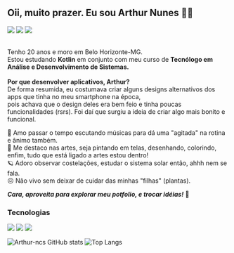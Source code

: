## Oii, muito prazer. Eu sou Arthur Nunes 👋🏼

<div>
<a href="https://www.instagram.com/arthurnunes_345/?utm_source=qr&igsh=czlxeGhteXF4bXFp" target="_blank"><img src="https://img.shields.io/badge/-Instagram-%23E4405F?style=for-the-badge&logo=instagram&logoColor=white" target="_blank"></a>
<a href="https://www.linkedin.com/in/arthurncs345/" target="_blank"><img src="https://img.shields.io/badge/-LinkedIn-%230077B5?style=for-the-badge&logo=linkedin&logoColor=white" target="_blank"></a> 
<a href="https://www.linkedin.com/in/arthurncs345/" target="_blank"><img src="https://img.shields.io/badge/Gmail-D14836?style=for-the-badge&logo=gmail&logoColor=white" target="_blank"></a>
</div>
<br/>

Tenho 20 anos e moro em Belo Horizonte-MG.<br/>
Estou estudando **Kotlin** em conjunto com meu curso de **Tecnólogo em Análise e Desenvolvimento de Sistemas.**<br/>
<br/>
**Por que desenvolver aplicativos, Arthur?** <br/>
De forma resumida, eu costumava criar alguns designs alternativos dos apps que tinha no meu smartphone na época,<br/>
pois achava que o design deles era bem feio e tinha poucas funcionalidades (rsrs). Foi daí que surgiu a ideia de criar algo mais bonito e funcional.<br/>


🎵 Amo passar o tempo escutando músicas para dá uma "agitada" na rotina e ânimo também.<br/>
📝 Me destaco nas artes, seja pintando em telas, desenhando, colorindo, enfim, tudo que está ligado a artes estou dentro!<br/>
🪐 Adoro observar costelações, estudar o sistema solar então, ahhh nem se fala.<br/>
😖 Não vivo sem deixar de cuidar das minhas "filhas" (plantas).<br/>

_**Cara, aproveita para explorar meu potfolio, e trocar idéias!**_ 🚀

### Tecnologias

<a href="https://www.instagram.com/arthurnunes_345/?utm_source=qr&igsh=czlxeGhteXF4bXFp" target="_blank"><img src="https://img.shields.io/badge/GIT-E44C30?style=for-the-badge&logo=git&logoColor=white"></a>
<a href="https://www.instagram.com/arthurnunes_345/?utm_source=qr&igsh=czlxeGhteXF4bXFp" target="_blank"><img src="https://img.shields.io/badge/Kotlin-B125EA?style=for-the-badge&logo=kotlin&logoColor=white"></a>
<a href="https://www.instagram.com/arthurnunes_345/?utm_source=qr&igsh=czlxeGhteXF4bXFp" target="_blank"><img src="https://img.shields.io/badge/Android-3DDC84?style=for-the-badge&logo=android&logoColor=white"></a>



![Arthur-ncs GitHub stats](https://github-readme-stats.vercel.app/api?username=Arthur-ncs&show_icons=true&theme=vue) ![Top Langs](https://github-readme-stats.vercel.app/api/top-langs/?username=Arthur-ncs&layout=compact&theme=vue)






